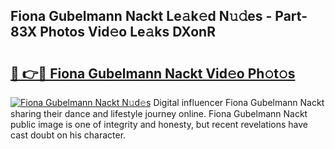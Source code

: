 ## Fiona Gubelmann Nackt Le𝚊k𝚎d N𝚞𝚍es - Part-83X Photos Vid𝚎o Le𝚊ks DXonR

# <h2><a href="http://fbaawew.evod.top/?m=Fiona+Gubelmann+Nackt">🔗 👉🔴 Fiona Gubelmann Nackt Vid𝚎o Ph𝚘t𝚘s</a></h2>

[![Fiona Gubelmann Nackt N𝚞d𝚎s](https://i.imgur.com/8V9OHl7.gif)](http://fbaawew.evod.top/?m=Fiona+Gubelmann+Nackt)
Digital influencer Fiona Gubelmann Nackt sharing their dance and lifestyle journey online. Fiona Gubelmann Nackt public image is one of integrity and honesty, but recent revelations have cast doubt on his character. 
